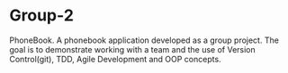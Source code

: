 # Group-2
PhoneBook. A phonebook application developed as a group project.
The goal is to demonstrate working with a team and the use of Version Control(git), TDD, Agile Development and OOP concepts.
